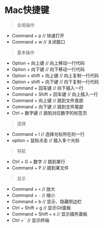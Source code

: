 Mac快捷键
===

> 全局操作

- Command + p  // 快速打开
- Command + w  // 关闭窗口

> 基本操作

- Option + 向上键  // 向上移动一行代码
- Option + 向下键  // 向下移动一行代码
- Option + shift + 向上键  // 向上复制一行代码
- Option + shift + 向下键  // 向下复制一行代码
- Command + 回车键  // 向下插入一行
- Command + Shift + 回车键  // 向上插入一行
- Command + 向上键  // 跳到文件首部
- Command + 向下键  // 跳到文件尾部
- Ctrl + 数字键  // 跳到对应数字的标签页

> 选择

- Command + I  // 选择光标所在的一行
- option + 鼠标点击  // 插入多个光标

> 导航

- Ctrl + G + 数字  // 跳到某行
- Command + P  // 跳到某文件

> 显示

- Command + `+`  // 放大
- Command + `-`  // 缩小
- Command + b  // 显示、隐藏侧边栏
- Ctrl + Shift + g  // 显示Git面板
- Command + Shift + x  // 显示插件面板
- Ctrl + `  // 显示终端
